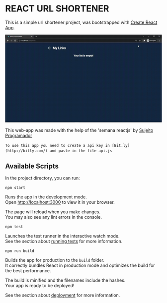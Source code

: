 # REACT URL SHORTENER
This is a simple url shortener project, was bootstrapped with [Create React App](https://github.com/facebook/create-react-app).

![preview](https://github.com/luisjeremias/React-Url-Shortener/blob/master/Play.gif)

This web-app was made with the help of the 'semana reactjs' by [Sujeito Programador](https://www.youtube.com/sujeitoprogramador)

``` To use this app you need to create a api key in [Bit.ly](http://bitly.com/) and paste in the file api.js ```
## Available Scripts

In the project directory, you can run:

``` 
npm start
```

Runs the app in the development mode.\
Open [http://localhost:3000](http://localhost:3000) to view it in your browser.

The page will reload when you make changes.\
You may also see any lint errors in the console.

``` 
npm test
```

Launches the test runner in the interactive watch mode.\
See the section about [running tests](https://facebook.github.io/create-react-app/docs/running-tests) for more information.

``` 
npm run build
```

Builds the app for production to the `build` folder.\
It correctly bundles React in production mode and optimizes the build for the best performance.

The build is minified and the filenames include the hashes.\
Your app is ready to be deployed!

See the section about [deployment](https://facebook.github.io/create-react-app/docs/deployment) for more information.
